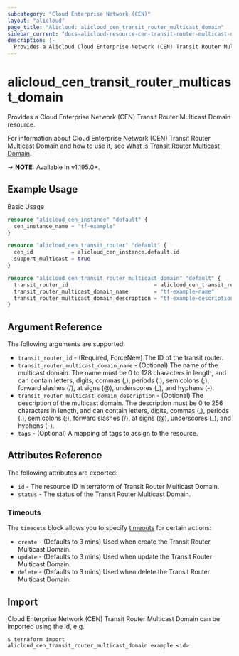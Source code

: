 ```yaml
---
subcategory: "Cloud Enterprise Network (CEN)"
layout: "alicloud"
page_title: "Alicloud: alicloud_cen_transit_router_multicast_domain"
sidebar_current: "docs-alicloud-resource-cen-transit-router-multicast-domain"
description: |-
  Provides a Alicloud Cloud Enterprise Network (CEN) Transit Router Multicast Domain resource.
---
```


# alicloud\_cen\_transit\_router\_multicast\_domain

Provides a Cloud Enterprise Network (CEN) Transit Router Multicast Domain resource.

For information about Cloud Enterprise Network (CEN) Transit Router Multicast Domain and how to use it, see [What is Transit Router Multicast Domain](https://www.alibabacloud.com/help/en/cloud-enterprise-network/latest/api-doc-cbn-2017-09-12-api-doc-createtransitroutermulticastdomain).

-> **NOTE:** Available in v1.195.0+.

## Example Usage

Basic Usage

```terraform
resource "alicloud_cen_instance" "default" {
  cen_instance_name = "tf-example"
}

resource "alicloud_cen_transit_router" "default" {
  cen_id            = alicloud_cen_instance.default.id
  support_multicast = true
}

resource "alicloud_cen_transit_router_multicast_domain" "default" {
  transit_router_id                           = alicloud_cen_transit_router.default.transit_router_id
  transit_router_multicast_domain_name        = "tf-example-name"
  transit_router_multicast_domain_description = "tf-example-description"
}
```

## Argument Reference

The following arguments are supported:

* `transit_router_id` - (Required, ForceNew) The ID of the transit router.
* `transit_router_multicast_domain_name` - (Optional) The name of the multicast domain. The name must be 0 to 128 characters in length, and can contain letters, digits, commas (,), periods (.), semicolons (;), forward slashes (/), at signs (@), underscores (_), and hyphens (-).
* `transit_router_multicast_domain_description` - (Optional) The description of the multicast domain. The description must be 0 to 256 characters in length, and can contain letters, digits, commas (,), periods (.), semicolons (;), forward slashes (/), at signs (@), underscores (_), and hyphens (-).
* `tags` - (Optional) A mapping of tags to assign to the resource.

## Attributes Reference

The following attributes are exported:

* `id` - The resource ID in terraform of Transit Router Multicast Domain.
* `status` - The status of the Transit Router Multicast Domain.

### Timeouts

The `timeouts` block allows you to specify [timeouts](https://www.terraform.io/docs/configuration-0-11/resources.html#timeouts) for certain actions:

* `create` - (Defaults to 3 mins) Used when create the Transit Router Multicast Domain.
* `update` - (Defaults to 3 mins) Used when update the Transit Router Multicast Domain.
* `delete` - (Defaults to 3 mins) Used when delete the Transit Router Multicast Domain.

## Import

Cloud Enterprise Network (CEN) Transit Router Multicast Domain can be imported using the id, e.g.

```shell
$ terraform import alicloud_cen_transit_router_multicast_domain.example <id>
```
